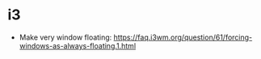 
i3
============
* Make very window floating:
  https://faq.i3wm.org/question/61/forcing-windows-as-always-floating.1.html


